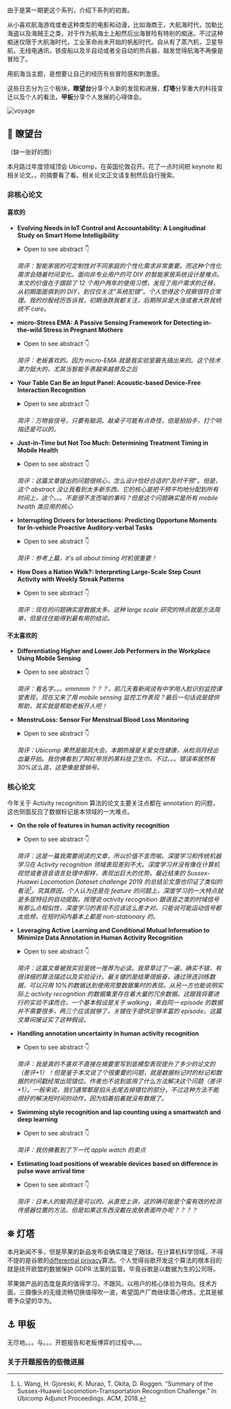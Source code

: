 由于是第一期更这个系列，介绍下系列的初衷。

从小喜欢航海游戏或者这种类型的电影和动漫，比如海商王，大航海时代，加勒比海盗以及海贼王之类，对于作为航海士上船然后出海冒险有特别的痴迷。不过这种痴迷仅限于大航海时代，工业革命尚未开始的帆船时代。自从有了蒸汽机，卫星导航，无线电通讯，铁皮船以及半自动或者全自动的热兵器，越发觉得航海不再像是冒险了。

用航海当主题，是想要让自己的经历有些冒险感和刺激感。

这些日志分为三个板块，**瞭望台**分享个人新的发现和进展，**灯塔**分享重大的科技变迁以及个人的看法，**甲板**分享个人发展的心得体会。

![voyage](../images/voyage.jpg)

## 🔭 瞭望台

（缺一张好的图）

本月路过年度领域顶会 Ubicomp，在英国伦敦召开。花了一点时间把 keynote 和相关论文。。的摘要看了看。相关论文正文请复制然后自行搜索。

### 非核心论文

#### 喜欢的

- **Evolving Needs in IoT Control and Accountability: A Longitudinal Study on Smart Home Intelligibility**

  <details>
    <summary>Open to see abstract 👇</summary>A key issue for smart home systems
    is supporting non-expert users in their management. Whereas feedback design on
    use cases (such as energy feedback) have gained attention, current approaches
    to providing awareness on the system state typically provide a rather technical
    view. Long-term investigations of the practices and resources needed for maintaining
    Do-It-Yourself smart home systems, are particularly scarce. We report on a design
    case study in which we equipped 12 households with DIY smart home systems for
    two years and studied participants' strategies for maintaining system awareness,
    from learning about its workings to monitoring its behavior. We find that people's
    needs regarding system accountability changed over time. Their privacy needs
    were also affected over the same period. We found that participants initially
    looked for in-depth awareness information from the dedicated web-based dashboard.
    In the later phases of appropriation, however, their interaction and information
    needs shifted towards management by exception on mobile or ambient displays --
    only focusing on the system when things were 'going wrong'. In terms of system
    accountability, we find that a system's self-declaration should focus on being
    socially meaningful rather than technically complete, for instance by relating
    itself to people's activities and the home routines.
  </details>

  _简评：智能家居的可定制性对不同家庭的个性化需求非常重要。而这种个性化需求会随着时间变化。面向非专业用户的可 DIY 的智能家居系统设计是难点。本文的价值在于跟踪了 12 个用户两年的使用习惯，发现了用户需求的迁移，从初期面面俱到的 DIY，到仅仅关注”系统犯错”。个人觉得这个观察很符合常理。我的炒股经历告诉我，初期涨跌我都关注，后期除非是大涨或者大跌我统统不 care。_

- **micro-Stress EMA: A Passive Sensing Framework for Detecting in-the-wild Stress in Pregnant Mothers**

  <details>
    <summary>Open to see abstract 👇</summary>
    High levels of stress during pregnancy increase the chances of having a premature
    or low-birthweight baby. Perceived self-reported stress does not often capture
    or align with the physiological and behavioral response. But what if there was
    a self-report measure that could better capture the physiological response? Current
    perceived stress self-report assessments require users to answer multi-item scales
    at different time points of the day. Reducing it to one question, using microinteraction-based
    ecological momentary assessment (micro-EMA, collecting a single in situ self-report
    to assess behaviors) allows us to identify smaller or more subtle changes in
    physiology. It also allows for more frequent responses to capture perceived stress
    while at the same time reducing burden on the participant. We propose a framework
    for selecting the optimal micro-EMA that combines unbiased feature selection
    and unsupervised Agglomerative clustering. We test our framework in 18 women
    performing 16 activities in-lab wearing a Biostamp, a NeuLog, and a Polar chest
    strap. We validated our results in 17 pregnant women in real-world settings.
    Our framework shows that the question "How worried were you?" results in the
    highest accuracy when using a physiological model. Our results provide further
    in-depth exposure to the challenges of evaluating stress models in real-world
    situations.
  </details>

  _简评：老板喜欢的。因为 micro-EMA 就是我实验室最先搞出来的。这个技术潜力挺大的，尤其当智能手表越来越普及之后_

- **Your Table Can Be an Input Panel: Acoustic-based Device-Free Interaction Recognition**

  <details>
    <summary>Open to see abstract 👇</summary>
    This paper explores the possibility of extending the input and interactions beyond
    the small screen of the mobile device onto ad hoc adjacent surfaces, e.g., a
    wooden tabletop with acoustic signals. While the existing finger tracking approaches
    employ the active acoustic signal with a fixed frequency, our proposed system
    Ipanel employs the acoustic signals generated by sliding of fingers on the table
    for tracking. Different from active signal tracking, the frequency of the finger-table
    generated acoustic signals keeps changing, making accurate tracking much more
    challenging than the traditional approaches with fix frequency signal from the
    speaker. Unique features are extracted by exploiting the spatio-temporal and
    frequency domain properties of the generated acoustic signals. The features are
    transformed into images and then we employ the convolutional neural network (CNN)
    to recognize the finger movement on the table. Ipanel is able to support not
    only commonly used gesture (click, flip, scroll, zoom, etc.) recognition, but
    also handwriting (10 numbers and 26 alphabets) recognition at high accuracies.
    We implement Ipanel on smartphones, and conduct extensive real environment experiments
    to evaluate its performance. The results validate the robustness of Ipanel, and
    show that it maintains high accuracies across different users with varying input
    behaviours (e.g., input strength, speed and region). Further, Ipanel's performance
    is robust against different levels of ambient noise and varying surface materials.
  </details>

  _简评：万物皆信号，只要有脑洞。敲桌子可能有点奇怪，但是拍拍手，打个响指还是可以的。_

- **Just-in-Time but Not Too Much: Determining Treatment Timing in Mobile Health**

  <details>
    <summary>Open to see abstract 👇</summary>
    There is a growing scientific interest in the use and development of just-in-time
    adaptive interventions in mobile health. These mobile interventions typically
    involve treatments, such as reminders, activity suggestions and motivational
    messages, delivered via notifications on a smartphone or a wearable to help users
    make healthy decisions in the moment. To be effective in influencing health,
    the combination of the right treatment and right delivery time is likely critical.
    A variety of prediction/detection algorithms have been developed with the goal
    of pinpointing the best delivery times. The best delivery times might be times
    of greatest risk and/or times at which the user might be most receptive to the
    treatment notifications. In addition, to avoid over burdening users, there is
    of ten a constraint on the number of treatments that should be provided per time
    interval (e.g., day or week). Yet there may be many more times at which the user
    is predicted or detected to be at risk and/or receptive. The goal then is to
    spread treatment uniformly across all of these times. In this paper, we introduce
    a method that spreads the treatment uniformly across the delivery times. This
    method can also be used to provide data for learning whether the treatments are
    effective at the delivery times. This work is motivated by our work on two mobile
    health studies, a smoking cessation study and a physical activity study.
  </details>

  _简评：这篇文章提出的问题很核心，怎么设计恰好合适的“及时干预”。但是，这个 abstract 没让我看到太多新东西。它的核心是把干预平均地分配到所有时间上，这个。。。不是很不言而喻的事吗？但是这个问题确实是所有 mobile health 类应用的核心_

- **Interrupting Drivers for Interactions: Predicting Opportune Moments for In-vehicle Proactive Auditory-verbal Tasks**

  <details>
    <summary>Open to see abstract 👇</summary>
    Auditory-verbal interactions with in-vehicle information systems have become
    increasingly popular for improving driver safety because they obviate the need
    for distractive visual-manual operations. This opens up new possibilities for
    enabling proactive auditory-verbal services where intelligent agents proactively
    provide contextualized recommendations and interactive decision-making. However,
    prior studies have warned that such interactions may consume considerable attentional
    resources, thus negatively affecting driving performance. This work aims to develop
    a machine learning model that can find opportune moments for the driver to engage
    in proactive auditory-verbal tasks by using the vehicle and environment sensor
    data. Given that there is a lack of definition about what constitutes interruptibility
    for auditory-verbal tasks, we first define interruptible moments by considering
    multiple dimensions and then iteratively develop the experimental framework through
    an extensive literature review and four pilot studies. We integrate our framework
    into OsmAnd, an open-source navigation service, and perform a real-road field
    study with 29 drivers to collect sensor data and user responses. Our machine
    learning analysis shows that opportune moments for interruption can be conservatively
    inferred with an accuracy of 0.74. We discuss how our experimental framework
    and machine learning models can be used to design intelligent auditory-verbal
    services in practical deployment contexts.
  </details>

  _简评：参考上篇，it's all about timing 时机很重要！_

- **How Does a Nation Walk?: Interpreting Large-Scale Step Count Activity with Weekly Streak Patterns**

  <details>
    <summary>Open to see abstract 👇</summary>
    Activity trackers are being deployed in large-scale physical activity intervention
    programs, but analyzing their data is difficult due to the large data size and
    complexity. As such large datasets of steps become more available, it is paramount
    to develop analysis methods to deeply interpret them to understand the variety
    and changing nature of human steps behavior. In this work, we explored ways to
    analyze the heterogeneous steps activity data and propose a framework of dimensions
    and time aggregations to interpret how providing a city-wide population with
    activity trackers, and monetary incentives influences their wearing and steps
    behavior. We analyzed the daily step counts of 140,000 individuals, walking a
    combined 74 billion steps in 305 days of a city-wide public health campaign.
    We performed data mining clustering to identify 16 user segments, each with distinctive
    weekly streaks in patterns of device wear and recorded steps. We demonstrate
    that these clusters enable us to interpret how some users increased their steps
    level. Our key contributions are: a new analytic method to scalably interpret
    large steps data; the insights of our analysis about key user segments in our
    large intervention; demonstrating the power to predictive user outcomes from
    their first few days of tracking.
  </details>

  _简评：现在的问题确实是数据太多。这种 large scale 研究的特点就是方法简单，但是往往能得到最有用的结论。_

#### 不太喜欢的

- **Differentiating Higher and Lower Job Performers in the Workplace Using Mobile Sensing**

  <details>
    <summary>Open to see abstract 👇</summary>
    Assessing performance in the workplace typically relies on subjective evaluations,
    such as, peer ratings, supervisor ratings and self assessments, which are manual,
    burdensome and potentially biased. We use objective mobile sensing data from
    phones, wearables and beacons to study workplace performance and offer new insights
    into behavioral patterns that distinguish higher and lower performers when considering
    roles in companies (i.e., supervisors and non-supervisors) and different types
    of companies (i.e., high tech and consultancy). We present initial results from
    an ongoing year-long study of N=554 information workers collected over a period
    ranging from 2-8.5 months. We train a gradient boosting classifier that can classify
    workers as higher or lower performers with AUROC of 0.83. *Our work opens the
    way to new forms of passive objective assessment and feedback to workers to potentially
    provide week by week or quarter by quarter guidance in the workplace.*
  </details>

  _简评：看名字。。。emmmm？？？，前几天看新闻说有中学用人脸识别监控课堂表现，现在又来了用 mobile sensing 监控工作表现？最后一句话说是提供帮助，其实就是帮助老板开人吧！_

- **MenstruLoss: Sensor For Menstrual Blood Loss Monitoring**

  <details>
    <summary>Open to see abstract 👇</summary>
    Self-monitoring of menstrual blood loss volume could lead to early detection
    of multiple gynecological diseases. In this paper, we describe the development
    of a textile-based blood volume sensor which can be integrated into the sanitary
    napkin to quantify the menstrual blood loss during menstruation. It is based
    on sensing the resistance change detected as the output voltage change, with
    the added volume of fluid. Benchtop characterization tests with 5 mL of fluid
    determined the effect of spacing, orientation and weight, and location of fluid
    drop on the sensor. The sensor has been evaluated by intravenous blood samples
    collected from 18 participants and menstrual blood samples collected from 10
    participants for four months. The collected intravenous blood samples and menstrual
    blood samples were used to create two regression model that can predict the blood
    volume and menstrual blood volume from the voltage input with Mean Absolute Percentage
    Error (MAPE) of 11-15% and 15-30% respectively.
  </details>

  _简评：Ubicomp 果然是脑洞大会。本期热搜是关爱女性健康，从检测月经出血量开始。我仿佛看到了网红带货的黑科技卫生巾。不过。。。错误率居然有 30%这么高，这更像是营销号。_

### 核心论文

今年关于 Activity recognition 算法的论文主要关注点都在 annotation 的问题，这也侧面反应了数据标记是本领域的一大难点。

- **On the role of features in human activity recognition**

  <details>
    <summary>Open to see abstract 👇</summary>
    Traditionally, the sliding window based activity recognition chain (ARC) has
    been dominating practical applications, in which features are carefully optimized
    towards scenario specifics. Recently, end-to-end, deep learning methods, that
    do not discriminate between representation learning and classifier optimization,
    have become very popular also for HAR using wearables, promising "out-of-the-box"
    modeling with superior recognition capabilities. In this paper, we revisit and
    analyze specifically the role feature representations play in HAR using wearables.
    In a systematic exploration we evaluate eight different feature extraction methods,
    including conventional heuristics and recent representation learning methods,
    and assess their capabilities for effective activity recognition on five benchmarks.
    Optimized feature learning integrated into the conventional ARC leads to comparable
    if not better recognition results as if using end-to-end learning methods, while
    at the same time offering practitioners more flexibility to optimize their systems
    towards specifics of wearables and their constraints and limitations.
  </details>

  _简评：这是一篇我需要阅读的文章，所以价值不言而喻。深度学习和传统机器学习在 Activity recognition 领域表现差别不大。深度学习并没有像在计算机视觉或者语音语言处理中那样，表现出巨大的优势。最近结束的 Sussex-Huawei Locomotion Dataset challenge 2019 的总结论文里也印证了类似的看法[^1]。究其原因，个人认为还是在 feature 的问题上，深度学习的一大特点就是多层特征的自动提取。按理说 activity recognition 跟语音之类的时域信号有那么点相似性，深度学习的表现不应该这么差才对。只能说可能运动信号都太低频，在短时间内基本上都是 non-stationary 的。_

- **Leveraging Active Learning and Conditional Mutual Information to Minimize Data Annotation in Human Activity Recognition**

  <details>
    <summary>Open to see abstract 👇</summary>A difficulty in human activity recognition
    (HAR) with wearable sensors is the acquisition of large amounts of annotated
    data for training models using supervised learning approaches. While collecting
    raw sensor data has been made easier with advances in mobile sensing and computing,
    the process of data annotation remains a time-consuming and onerous process.
    This paper explores active learning as a way to minimize the labor-intensive
    task of labeling data. We train models with active learning in both offline and
    online settings with data from 4 publicly available activity recognition datasets
    and show that it performs comparably to or better than supervised methods while
    using around 10% of the training data. Moreover, we introduce a method based
    on conditional mutual information for determining when to stop the active learning
    process while maximizing recognition performance. This is an important issue
    that arises in practice when applying active learning to unlabeled datasets.
  </details>

  _简评：这篇文章被我实验室统一推荐为必读。我草草过了一遍，确实不错，有很详细的算法描述以及实验设计。最关键的是结果很振奋，通过筛选训练数据，可以只用 10%的数据达到使用完整数据集时的表现。从另一方也能说明实际上 activity recognition 的数据集里存在着大量的冗余数据。这跟我将要进行的实验不谋而合，一个基本假设是关于 walking，来自同一 episode 的数据并不需要很多，两三个应该就够了，关键在于提供足够丰富的 episode。这篇文章间接证实了这种假设。_

- **Handling annotation uncertainty in human activity recognition**

  <details>
    <summary>Open to see abstract 👇</summary>
    Developing systems for Human Activity Recognition (HAR) using wearables typically
    relies on datasets that were manually annotated by human experts with regards
    to precise timings of instances of relevant activities. However, obtaining such
    data annotations is often very challenging in the predominantly mobile scenarios
    of Human Activity Recognition. As a result, labels often carry a degree of uncertainty-label
    jitter-with regards to: i) correct temporal alignments of activity boundaries;
    and ii) correctness of the actual label provided by the human annotator. In this
    work, we present a scheme that explicitly incorporates label jitter into the
    model training process. We demonstrate the effectiveness of the proposed method
    through a systematic experimental evaluation on standard recognition tasks for
    which our method leads to significant increases of mean F1 scores.
  </details>

  _简评：我是真的不喜欢不直接在摘要里写到底模型表现提升了多少的论文的（差评+1）！但是鉴于本文说了个很重要的问题，就是数据标记时的标记和数据的时间戳经常出现错位。作者也不说到底用了什么方法解决这个问题（差评+1）。一般来说，我们通常都是掐头去尾去掉错位的部分，不过这种方法不能很好的解决短时间的动作，因为掐着掐着就没有数据了。_

- **Swimming style recognition and lap counting using a smartwatch and deep learning**

  <details>
    <summary>Open to see abstract 👇</summary>
    Human activity recognition from raw sensor data has enabled modern wearable devices
    to track and analyze everyday activities. However, when used in real world conditions,
    the performance of off-the-shelf devices is often insufficient. This paper tackles
    the problem of swimming style recognition and lap counting using sensor data
    from a single smartwatch. In total 17 hours of this data was collected from 40
    swimmers of diverse backgrounds. The data was then used to train a convolutional
    neural network to recognize the four main swimming styles, transition periods
    and lap turns. Our method achieves an F1 score of 97.4% for style recognition
    and 99.2% for counting laps. To the best of our knowledge, these results are
    the first to enable accurate automatic swimming recognition in a realistic and
    completely uncontrolled environment.
  </details>

  _简评：我仿佛看到了下一代 apple watch 的卖点_

- **Estimating load positions of wearable devices based on difference in pulse wave arrival time**

  <details>
    <summary>Open to see abstract 👇</summary>
    With the increasing use of wearable devices equipped with various sensors, human
    activities, biometric information, and surrounding situations can be obtained
    via sensor data regardless of time and place. When position-free wearable devices
    are attached to an arbitrary part of the body, the attached position should be
    identified because the application process changes relative to the position.
    For systems that use multiple wearable devices to capture body-wide movement,
    estimating the attached position of the devices is meaningful. Most conventional
    studies estimate the loading position of the sensor using accelerometer and gyroscope
    data; therefore, users must perform specific motions so that each sensor produces
    values unique to the given position. We propose a method that estimates the load
    position of wearable devices without forcing the wearer to perform specific actions.
    The proposed method estimates the time difference between a heartbeat obtained
    by an electrocardiogram and a pulse wave obtained using a pulse sensor and classifies
    the sensor position from the estimated time difference. We assume that pulse
    sensor is embedded in the wearable devices to be attached to the user. From the
    results of an evaluation experiment with five subjects, an average F-measure
    of 0.805 was achieved over 15 body parts. The left ear and the right finger achieved
    an F-measure of 0.9+ when the proposed system uses data of approximately 20 seconds
    as an input.
  </details>

  _简评：日本人的脑洞还是可以的。从直觉上讲，这的确可能是个蛮有效的检测传感器位置的方法。但是如果这东西没戴在皮肤表面咋办呢？？？？_

## ⛯ 灯塔

本月新闻不多，但是苹果的新品发布会确实赚足了眼球。在计算机科学领域，不得不提的是谷歌的[differential privacy](https://github.com/google/differential-privacy)算法。个人觉得谷歌开发这个算法的根本目的就是绕开欧盟的数据保护 GDPR 法案的监管。毕竟谷歌是以数据为生的公司呀。

苹果做产品的态度是真的值得学习，不跟风，以用户的核心体验为导向。技术方面，三摄像头的无缝流畅切换值得吹一波，希望国产厂商继续潜心修炼，尤其是被寄予众望的华为。

## ⚓ 甲板

无尽地。。。与。。。开题报告和老板博弈的过程中。。。

### 关于开题报告的些微进展

[^1]: L. Wang, H. Gjoreski, K. Murao, T. Okita, D. Roggen. “Summary of the Sussex-Huawei Locomotion-Transportation Recognition Challenge.” In Ubicomp Adjunct Proceedings. ACM, 2018.
